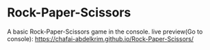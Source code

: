 # Rock-Paper-Scissors
A basic Rock-Paper-Scissors game in the console.
live preview(Go to console):
https://chafai-abdelkrim.github.io/Rock-Paper-Scissors/